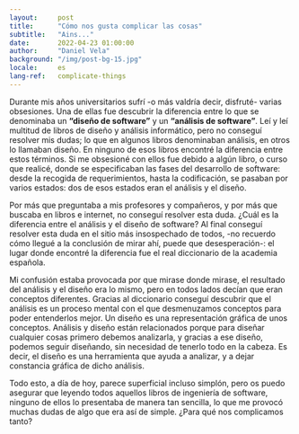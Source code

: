 ```yaml
---
layout:     post
title:      "Cómo nos gusta complicar las cosas"
subtitle:   "Ains..."
date:       2022-04-23 01:00:00
author:     "Daniel Vela"
background: "/img/post-bg-15.jpg"
locale:     es
lang-ref:   complicate-things
---
```


Durante mis años universitarios sufrí -o más valdría decir, disfruté- varias obsesiones. Una de ellas fue descubrir la diferencia entre lo que se denominaba un **“diseño de software”** y un **“análisis de software”**. Leí y leí multitud de libros de diseño y análisis informático, pero no conseguí resolver mis dudas; lo que en algunos libros denominaban análisis, en otros lo llamaban diseño. En ninguno de esos libros encontré la diferencia entre estos términos. Si me obsesioné con ellos fue debido a algún libro, o curso que realicé, donde se especificaban las fases del desarrollo de software: desde la recogida de requerimientos, hasta la codificación, se pasaban por varios estados: dos de esos estados eran el análisis y el diseño.

Por más que preguntaba a mis profesores y compañeros, y por más que buscaba en libros e internet, no conseguí resolver esta duda. ¿Cuál es la diferencia entre el análisis y el diseño de software? Al final conseguí resolver esta duda en el sitio más insospechado de todos, -no recuerdo cómo llegué a la conclusión de mirar ahí, puede que desesperación-: el lugar donde encontré la diferencia fue el real diccionario de la academia española.

Mi confusión estaba provocada por que mirase donde mirase, el resultado del análisis y el diseño era lo mismo, pero en todos lados decían que eran conceptos diferentes. Gracias al diccionario conseguí descubrir que el análisis es un proceso mental con el que desmenuzamos conceptos para poder entenderlos mejor. Un diseño es una representación gráfica de unos conceptos. Análisis y diseño están relacionados porque para diseñar cualquier cosas primero debemos analizarla, y gracias a ese diseño, podemos seguir diseñando, sin necesidad de tenerlo todo en la cabeza. Es decir, el diseño es una herramienta que ayuda a analizar, y a dejar constancia gráfica de dicho análisis.

Todo esto, a día de hoy, parece superficial incluso simplón, pero os puedo asegurar que leyendo todos aquellos libros de ingeniería de software, ninguno de ellos lo presentaba de manera tan sencilla, lo que me provocó muchas dudas de algo que era así de simple. ¿Para qué nos complicamos tanto? 